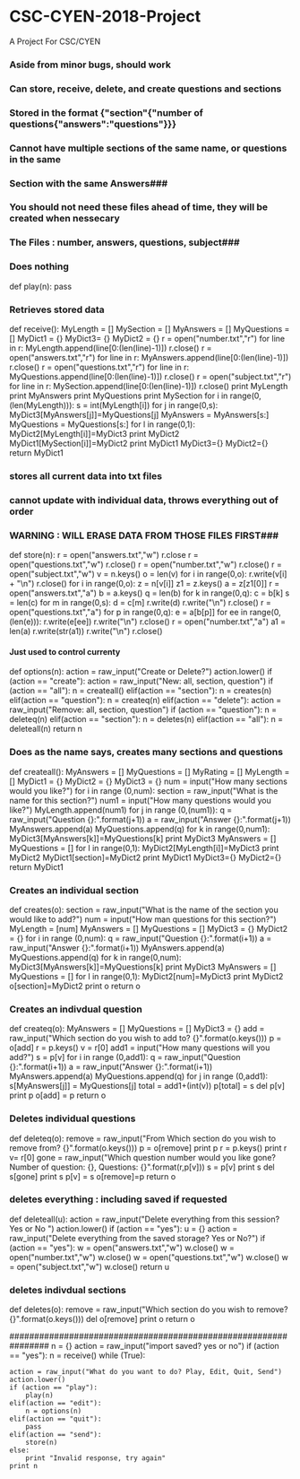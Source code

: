 # CSC-CYEN-2018-Project
A Project  For CSC/CYEN


### Aside from minor bugs, should work ###

### Can store, receive, delete, and create questions and sections ###
### Stored in the format {"section"{"number of questions{"answers":"questions"}}} ###

### Cannot have multiple sections of the same name, or questions in the same
### Section with the same Answers###

### You should not need these files ahead of time, they will be created when nessecary
### The Files : number, answers, questions, subject###



### Does nothing ###
def play(n):
    pass
### Retrieves stored data ###
def receive():
    MyLength = []
    MySection = []
    MyAnswers = []
    MyQuestions = []
    MyDict1 = {}
    MyDict3= {}
    MyDict2 = {}
    r = open("number.txt","r")
    for line in r:
        MyLength.append(line[0:(len(line)-1)])
    r.close()
    r = open("answers.txt","r")
    for line in r:
        MyAnswers.append(line[0:(len(line)-1)])
    r.close()
    r = open("questions.txt","r")
    for line in r:
        MyQuestions.append(line[0:(len(line)-1)])
    r.close()
    r = open("subject.txt","r")
    for line in r:
        MySection.append(line[0:(len(line)-1)])
    r.close()
    print MyLength
    print MyAnswers
    print MyQuestions
    print MySection
    for i in range(0,(len(MyLength))):
        s = int(MyLength[i])
        for j in range(0,s):
            MyDict3[MyAnswers[j]]=MyQuestions[j]
        MyAnswers = MyAnswers[s:]
        MyQuestions = MyQuestions[s:]
        for l in range(0,1):
            MyDict2[MyLength[i]]=MyDict3
        print MyDict2
        MyDict1[MySection[i]]=MyDict2
        print MyDict1
        MyDict3={}
        MyDict2={}
    return MyDict1
### stores all current data into txt files ###
### cannot update with individual data, throws everything out of order ###
### WARNING : WILL ERASE DATA FROM THOSE FILES FIRST###
def store(n):
    r = open("answers.txt","w")
    r.close
    r = open("questions.txt","w")
    r.close()
    r = open("number.txt","w")
    r.close()
    r = open("subject.txt","w")
    v = n.keys()
    o = len(v)
    for i in range(0,o):
        r.write(v[i] + "\n")
    r.close()
    for i in range(0,o):
        z = n[v[i]]
        z1 = z.keys()
        a = z[z1[0]]
        r = open("answers.txt","a")
        b = a.keys()
        q = len(b)
        for k in range(0,q):
            c = b[k]
            s = len(c)
            for m in range(0,s):
                d = c[m]
                r.write(d)
            r.write("\n")
        r.close()
        r = open("questions.txt","a")
        for p in range(0,q):
            e = a[b[p]]
            for ee in range(0,(len(e))):
                r.write(e[ee])
            r.write("\n")
        r.close()
        r = open("number.txt","a")
        a1 = len(a)
        r.write(str(a1))
        r.write("\n")
        r.close()
#### Just used to control currenty ###
def options(n):
    action = raw_input("Create or Delete?")
    action.lower()
    if (action == "create"):
        action = raw_input("New: all, section, question")
        if (action == "all"):
            n = createall()
        elif(action == "section"):
            n = creates(n)
        elif(action == "question"):
            n = createq(n)
    elif(action == "delete"):
        action = raw_input("Remove: all, section, question")
        if (action == "question"):
            n = deleteq(n)
        elif(action == "section"):
            n = deletes(n)
        elif(action == "all"):
            n = deleteall(n)
    return n

### Does as the name says, creates many sections and questions ###
def createall():
    MyAnswers = []
    MyQuestions = []
    MyRating = []
    MyLength = []
    MyDict1 = {}
    MyDict2 = {}
    MyDict3 = {}
    num = input("How many sections would you like?")
    for i in range (0,num):
        section = raw_input("What is the name for this section?")
        num1 = input("How many questions would you like?")
        MyLength.append(num1)
        for j in range (0,(num1)):
            q = raw_input("Question {}:".format(j+1))
            a = raw_input("Answer {}:".format(j+1))
            MyAnswers.append(a)
            MyQuestions.append(q)
        for k in range(0,num1):
            MyDict3[MyAnswers[k]]=MyQuestions[k]
        print MyDict3
        MyAnswers = []
        MyQuestions = []
        for l in range(0,1):
            MyDict2[MyLength[i]]=MyDict3
        print MyDict2
        MyDict1[section]=MyDict2
        print MyDict1
        MyDict3={}
        MyDict2={}
    return MyDict1
### Creates an individual section ###
def creates(o):
    section = raw_input("What is the name of the section you would like to add?")
    num = input("How man questions for this section?")
    MyLength = [num]
    MyAnswers = []
    MyQuestions = []
    MyDict3 = {}
    MyDict2 = {}
    for i in range (0,num):
        q = raw_input("Question {}:".format(i+1))
        a = raw_input("Answer {}:".format(i+1))
        MyAnswers.append(a)
        MyQuestions.append(q)
    for k in range(0,num):
        MyDict3[MyAnswers[k]]=MyQuestions[k]
    print MyDict3
    MyAnswers = []
    MyQuestions = []
    for l in range(0,1):
        MyDict2[num]=MyDict3
    print MyDict2
    o[section]=MyDict2
    print o
    return o
### Creates an indivdual question ###
def createq(o):
    MyAnswers = []
    MyQuestions = []
    MyDict3 = {}
    add = raw_input("Which section do you wish to add to? {}".format(o.keys()))
    p = o[add]
    r = p.keys()
    v = r[0]
    add1 = input("How many questions will you add?")
    s = p[v]
    for i in range (0,add1):
        q = raw_input("Question {}:".format(i+1))
        a = raw_input("Answer {}:".format(i+1))
        MyAnswers.append(a)
        MyQuestions.append(q)
    for j in range (0,add1):
        s[MyAnswers[j]] = MyQuestions[j]
    total = add1+(int(v))
    p[total] = s
    del p[v]
    print p
    o[add] = p
    return o

### Deletes individual questions ###    
def deleteq(o):
    remove = raw_input("From Which section do you wish to remove from? {}".format(o.keys()))
    p = o[remove]
    print p
    r = p.keys()
    print r
    v= r[0]
    gone = raw_input("Which question number would you like gone? Number of question: {}, Questions: {}".format(r,p[v]))
    s = p[v]
    print s
    del s[gone]
    print s
    p[v] = s
    o[remove]=p
    return o
### deletes everything : including saved if requested ###
def deleteall(u):
    action = raw_input("Delete everything from this session? Yes or No ")
    action.lower()
    if (action == "yes"):
        u = {}
    action = raw_input("Delete everything from the saved storage? Yes or No?")
    if (action == "yes"):
        w = open("answers.txt","w")
        w.close()
        w = open("number.txt","w")
        w.close()
        w = open("questions.txt","w")
        w.close()
        w = open("subject.txt","w")
        w.close()
    return u
### deletes indivdual sections ###
def deletes(o):
    remove = raw_input("Which section do you wish to remove? {}".format(o.keys()))
    del o[remove]
    print o
    return o

################################################################
n = {}
action = raw_input("import saved? yes or no")
if (action == "yes"):
    n = receive()
while (True):
    
    action = raw_input("What do you want to do? Play, Edit, Quit, Send")
    action.lower()
    if (action == "play"):
        play(n)
    elif(action == "edit"):
        n = options(n)
    elif(action == "quit"):
        pass
    elif(action == "send"):
        store(n)
    else:
        print "Invalid response, try again"
    print n
